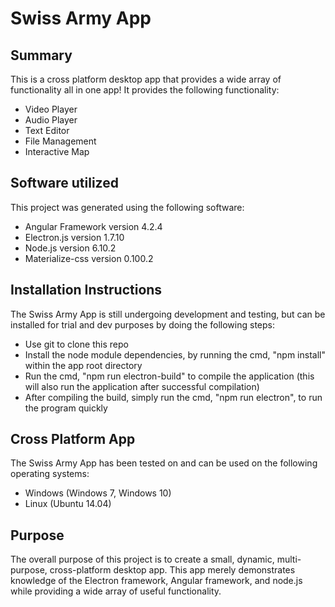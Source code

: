 # Swiss Army App

## Summary

This is a cross platform desktop app that provides a wide array of functionality all in one app! It provides the following functionality:

 * Video Player
 * Audio Player
 * Text Editor
 * File Management
 * Interactive Map

## Software utilized

This project was generated using the following software:
 * Angular Framework version 4.2.4
 * Electron.js version 1.7.10
 * Node.js version 6.10.2
 * Materialize-css version 0.100.2

## Installation Instructions
The Swiss Army App is still undergoing development and testing, but can be installed for trial and dev purposes by doing the following steps:
- Use git to clone this repo
- Install the node module dependencies, by running the cmd, "npm install" within the app root directory
- Run the cmd, "npm run electron-build" to compile the application (this will also run the application after successful compilation)
- After compiling the build, simply run the cmd, "npm run electron", to run the program quickly

## Cross Platform App

The Swiss Army App has been tested on and can be used on the following operating systems: 
* Windows (Windows 7, Windows 10)
* Linux (Ubuntu 14.04)

## Purpose

The overall purpose of this project is to create a small, dynamic, multi-purpose, cross-platform desktop app. This app merely demonstrates knowledge of the Electron framework, Angular framework, and node.js while providing a wide array of useful functionality.

